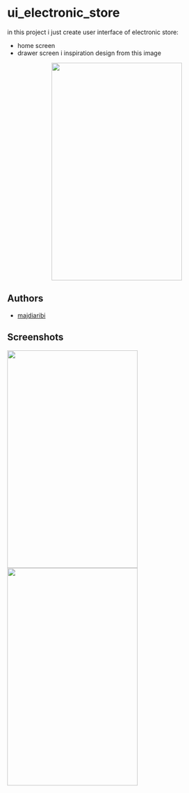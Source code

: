 
# ui_electronic_store

in this project i just create user interface of electronic store:
- home screen
- drawer screen 
i inspiration design from this image
<p align="center">
    <img src="https://user-images.githubusercontent.com/95164900/193011321-1c0f2b50-8c2a-4515-a14c-7463fd0a91f4.png" width="300" height="500"/>
</p>



## Authors

- [majdiaribi](https://github.com/majdideveloper)


## Screenshots

<img src="https://user-images.githubusercontent.com/95164900/193011331-b643639a-4ff1-4c0e-bbaa-6031f0bd75a3.png" width="300" height="500"/>
<img src="https://user-images.githubusercontent.com/95164900/193011321-1c0f2b50-8c2a-4515-a14c-7463fd0a91f4.png" width="300" height="500"/>




